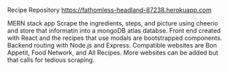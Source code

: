 Recipe Repository
https://fathomless-headland-87238.herokuapp.com

MERN stack app
Scrape the ingredients, steps, and picture using cheerio and store that informatin into a mongoDB atlas databse.
Front end created with React and the recipes that use modals are bootstrapped components.
Backend routing with Node.js and Express.
Compatible websites are Bon Appetit, Food Network, and All Recipes. More websites can be added but
that calls for tedious scraping.
